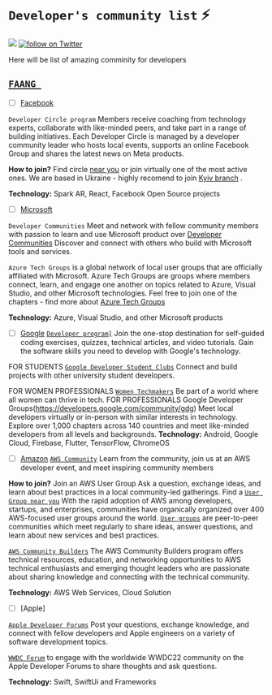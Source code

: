 # `Developer's community list` :zap:
<p align="left">
    <a href="https://awesome.re" alt="Awesome">
        <img src="https://awesome.re/badge.svg" /></a>
    <a href="https://twitter.com/intent/follow?screen_name=shields_io">
        <img src="https://img.shields.io/twitter/follow/T0MKA?style=social&logo=twitter"
            alt="follow on Twitter"></a>
</p>

 Here will be list of amazing comminity for developers 

## [`FAANG `](https://github.com/tomkaXM/events/blob/main/community.md) 

- [ ] [Facebook](https://developers.facebook.com/developercircles/) 

`Developer Circle program` Members receive coaching from technology experts, collaborate with like-minded peers, and take part in a range of building initiatives.
Each Developer Circle is managed by a developer community leader who hosts local events, supports an online Facebook Group and shares the latest news on Meta products.

**How to join?**
Find circle [near you](https://developers.facebook.com/developercircles/join/) or join virtually one of the  most active ones. 
We are based in  Ukraine - highly recomend to join [Kyiv branch](https://www.facebook.com/groups/332298634106277) .

**Technology:**
Spark AR, React, Facebook Open Source projects 

- [ ] [Microsoft](https://github.com/tomkaXM/events/blob/main/tickets-giveaway.md)

`Developer Communities` Meet and network with fellow community members with passion to learn and use Microsoft product over [Developer Communities](https://developer.microsoft.com/en-us/community/FindGroups)
Discover and connect with others who build with Microsoft tools and services.

`Azure Tech Groups` is a global network of local user groups that are officially affiliated with Microsoft. 
Azure Tech Groups are groups where members connect, learn, and engage one another on topics related to Azure, Visual Studio, and other Microsoft technologies.
Feel free to join one of the chapters - find more about [Azure Tech Groups](https://developer.microsoft.com/ru-ru/azure-tech-groups/overview)

**Technology:**
Azure, Visual Studio, and other Microsoft products


- [ ] [Google](https://developers.google.com/community)
[`Developer program]`](https://developers.google.com/) Join the one-stop destination for self-guided coding exercises, quizzes, technical articles, and video tutorials. Gain the software skills you need to develop with Google's technology.

FOR STUDENTS
[`Google Developer Student Clubs`](https://developers.google.com/community/gdsc)
Connect and build projects with other university student developers.

FOR WOMEN PROFESSIONALS
[`Women Techmakers`](https://developers.google.com/womentechmakers)
Be part of a world where all women can thrive in tech.
FOR PROFESSIONALS
Google Developer Groups(https://developers.google.com/community/gdg)
Meet local developers virtually or in-person with similar interests in technology. Explore over 1,000 chapters across 140 countries and meet like-minded developers from all levels and backgrounds.
**Technology:**
Android, Google Cloud, Firebase, Flutter, TensorFlow, ChromeOS


- [ ] [Amazon](https://aws.amazon.com/developer/)
[`AWS Community`](https://aws.amazon.com/ru/developer/community/)
Learn from the community, join us at an AWS developer event, and meet inspiring community members

**How to join?** 
Join an AWS User Group 
Ask a question, exchange ideas, and learn about best practices in a local community-led gatherings.
Find a [`User Group near you`](https://aws.amazon.com/ru/developer/community/usergroups/?intClick=dev-center-2021_main&community-user-groups-cards.sort-by=item.additionalFields.ugName&community-user-groups-cards.sort-order=asc&awsf.location=*all&awsf.category=*all)
With the rapid adoption of AWS among developers, startups, and enterprises, communities have organically organized over 400 AWS-focused user groups around the world. [`User groups`](https://aws.amazon.com/ru/developer/community/usergroups/?community-user-groups-cards.sort-by=item.additionalFields.ugName&community-user-groups-cards.sort-order=asc&awsf.location=*all&awsf.category=*all) are peer-to-peer communities which meet regularly to share ideas, answer questions, and learn about new services and best practices.

[`AWS Community Builders`](https://aws.amazon.com/ru/developer/community/community-builders/?intClick=dev-center-2021_main)
The AWS Community Builders program offers technical resources, education, and networking opportunities to AWS technical enthusiasts and emerging thought leaders who are passionate about sharing knowledge and connecting with the technical community.

**Technology:**
AWS Web Services, Cloud Solution

- [ ] [Apple]

[`Apple Developer Forums`](https://developer.apple.com/forums/)
Post your questions, exchange knowledge, and connect with fellow developers and Apple engineers on a variety of software development topics.

[`WWDC Forum`](https://developer.apple.com/wwdc22/forums/) to engage with the worldwide WWDC22 community on the Apple Developer Forums to share thoughts and ask questions.

**Technology:**
Swift, SwiftUi and Frameworks


